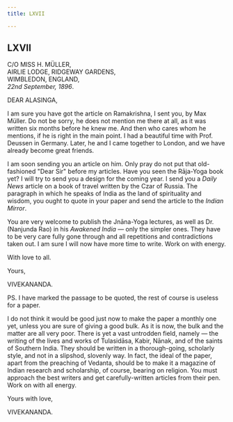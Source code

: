 ```yaml
---
title: LXVII

---
```





  

  


## LXVII

C/O MISS H. MÜLLER,  
AIRLIE LODGE, RIDGEWAY GARDENS,  
WIMBLEDON, ENGLAND,  
*22nd September, 1896*.

DEAR ALASINGA,

I am sure you have got the article on Ramakrishna, I sent you, by Max
Müller. Do not be sorry, he does not mention me there at all, as it was
written six months before he knew me. And then who cares whom he
mentions, if he is right in the main point. I had a beautiful time with
Prof. Deussen in Germany. Later, he and I came together to London, and
we have already become great friends.

I am soon sending you an article on him. Only pray do not put that
old-fashioned "Dear Sir" before my articles. Have you seen the Rāja-Yoga
book yet? I will try to send you a design for the coming year. I send
you a *Daily News* article on a book of travel written by the Czar of
Russia. The paragraph in which he speaks of India as the land of
spirituality and wisdom, you ought to quote in your paper and send the
article to the *Indian Mirror*.

You are very welcome to publish the Jnāna-Yoga lectures, as well as Dr.
(Nanjunda Rao) in his *Awakened India* — only the simpler ones. They
have to be very care fully gone through and all repetitions and
contradictions taken out. I am sure I will now have more time to write.
Work on with energy.

With love to all.

Yours,

VIVEKANANDA.

PS. I have marked the passage to be quoted, the rest of course is
useless for a paper.

I do not think it would be good just now to make the paper a monthly one
yet, unless you are sure of giving a good bulk. As it is now, the bulk
and the matter are all very poor. There is yet a vast untrodden field,
namely — the writing of the lives and works of Tulasidāsa, Kabir, Nānak,
and of the saints of Southern India. They should be written in a
thorough-going, scholarly style, and not in a slipshod, slovenly way. In
fact, the ideal of the paper, apart from the preaching of Vedanta,
should be to make it a magazine of Indian research and scholarship, of
course, bearing on religion. You must approach the best writers and get
carefully-written articles from their pen. Work on with all energy.

Yours with love,

VIVEKANANDA.


